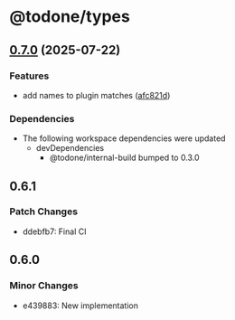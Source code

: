 # @todone/types

## [0.7.0](https://github.com/cprecioso/todone/compare/types-v0.6.1...types-v0.7.0) (2025-07-22)


### Features

* add names to plugin matches ([afc821d](https://github.com/cprecioso/todone/commit/afc821df99b3aa4c260adad0eb26291f395159e0))


### Dependencies

* The following workspace dependencies were updated
  * devDependencies
    * @todone/internal-build bumped to 0.3.0

## 0.6.1

### Patch Changes

- ddebfb7: Final CI

## 0.6.0

### Minor Changes

- e439883: New implementation
